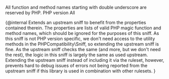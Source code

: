 All function and method names starting with double underscore are reserved by PHP.
PHP version All

{@internal Extends an upstream sniff to benefit from the properties contained therein. 
           The properties are lists of valid PHP magic function and method names, which
           should be ignored for the purposes of this sniff. 
           As this sniff is not PHP version specific, we don't need access to the utility
           methods in the PHPCompatibility\Sniff, so extending the upstream sniff is fine. 
           As the upstream sniff checks the same (and more, but we don't need the rest),
           the logic in this sniff is largely the same as used upstream. 
           Extending the upstream sniff instead of including it via the ruleset, however,
           prevents hard to debug issues of errors not being reported from the upstream sniff
           if this library is used in combination with other rulesets. }